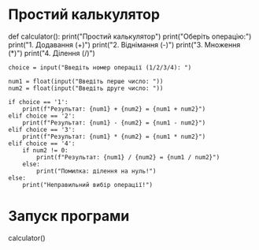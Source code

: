 # Простий калькулятор

def calculator():
    print("Простий калькулятор")
    print("Оберіть операцію:")
    print("1. Додавання (+)")
    print("2. Віднімання (-)")
    print("3. Множення (*)")
    print("4. Ділення (/)")

    choice = input("Введіть номер операції (1/2/3/4): ")

    num1 = float(input("Введіть перше число: "))
    num2 = float(input("Введіть друге число: "))

    if choice == '1':
        print(f"Результат: {num1} + {num2} = {num1 + num2}")
    elif choice == '2':
        print(f"Результат: {num1} - {num2} = {num1 - num2}")
    elif choice == '3':
        print(f"Результат: {num1} * {num2} = {num1 * num2}")
    elif choice == '4':
        if num2 != 0:
            print(f"Результат: {num1} / {num2} = {num1 / num2}")
        else:
            print("Помилка: ділення на нуль!")
    else:
        print("Неправильний вибір операції!")

# Запуск програми
calculator()

